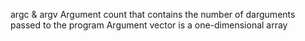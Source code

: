 argc & argv
Argument count that contains the number of darguments passed to the program
Argument vector is a one-dimensional array
